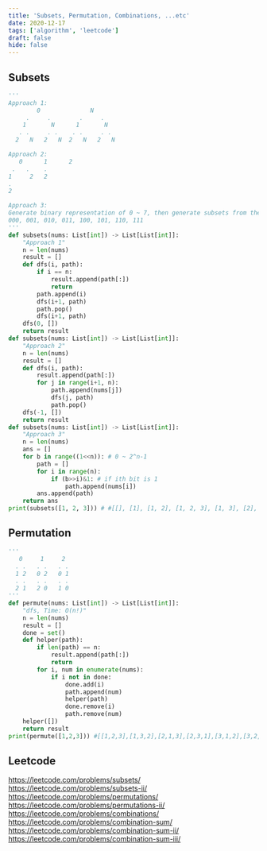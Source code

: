 ```yaml
---
title: 'Subsets, Permutation, Combinations, ...etc'
date: 2020-12-17
tags: ['algorithm', 'leetcode']
draft: false
hide: false
---
```


## Subsets
``` python
'''
Approach 1:
        0              N
     .     .        .     .
    1       N      1       N
   . .     . .    . .     . .
  2   N   2   N  2   N   2   N

Approach 2:
   0      1      2
 .   .    .  
1     2   2
.
2

Approach 3:
Generate binary representation of 0 ~ 7, then generate subsets from them
000, 001, 010, 011, 100, 101, 110, 111
'''
def subsets(nums: List[int]) -> List[List[int]]:
    "Approach 1"
    n = len(nums)
    result = []
    def dfs(i, path):
        if i == n:
            result.append(path[:])
            return
        path.append(i)
        dfs(i+1, path)
        path.pop()
        dfs(i+1, path)
    dfs(0, [])
    return result
def subsets(nums: List[int]) -> List[List[int]]:
    "Approach 2"
    n = len(nums)
    result = []
    def dfs(i, path):
        result.append(path[:])
        for j in range(i+1, n):
            path.append(nums[j])
            dfs(j, path)
            path.pop()
    dfs(-1, [])
    return result
def subsets(nums: List[int]) -> List[List[int]]:
    "Approach 3"
    n = len(nums)
    ans = []
    for b in range((1<<n)): # 0 ~ 2^n-1
        path = []
        for i in range(n):
            if (b>>i)&1: # if ith bit is 1
                path.append(nums[i])
        ans.append(path)
    return ans
print(subsets([1, 2, 3])) # #[[], [1], [1, 2], [1, 2, 3], [1, 3], [2], [2, 3], [3]]]
```

## Permutation
``` python
'''
   0     1     2
  . .   . .   . .
  1 2   0 2   0 1
  . .   . .   . .
  2 1   2 0   1 0
'''
def permute(nums: List[int]) -> List[List[int]]:
    "dfs, Time: O(n!)"
    n = len(nums)
    result = []
    done = set()
    def helper(path):
        if len(path) == n:
            result.append(path[:])
            return
        for i, num in enumerate(nums):
            if i not in done:
                done.add(i)
                path.append(num)
                helper(path)
                done.remove(i)
                path.remove(num)
    helper([])
    return result
print(permute([1,2,3])) #[[1,2,3],[1,3,2],[2,1,3],[2,3,1],[3,1,2],[3,2,1]]
```

## Leetcode
https://leetcode.com/problems/subsets/  
https://leetcode.com/problems/subsets-ii/  
https://leetcode.com/problems/permutations/  
https://leetcode.com/problems/permutations-ii/  
https://leetcode.com/problems/combinations/  
https://leetcode.com/problems/combination-sum/  
https://leetcode.com/problems/combination-sum-ii/  
https://leetcode.com/problems/combination-sum-iii/  